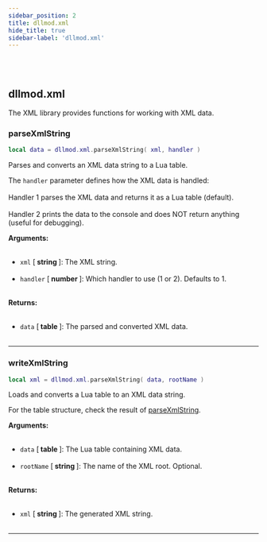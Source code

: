 ```yaml
---
sidebar_position: 2
title: dllmod.xml
hide_title: true
sidebar-label: 'dllmod.xml'
---
```


<br></br>

## dllmod.xml

The XML library provides functions for working with XML data.

### parseXmlString

```lua
local data = dllmod.xml.parseXmlString( xml, handler )
```

Parses and converts an XML data string to a Lua table.

The <code>handler</code> parameter defines how the XML data is handled: <br></br>
	Handler 1 parses the XML data and returns it as a Lua table (default). <br></br>
	Handler 2 prints the data to the console and does NOT return anything (useful for debugging).

<strong>Arguments:</strong> <br></br>

- <code>xml</code> [<strong> string </strong>]: The XML string. <br></br>
- <code>handler</code> [<strong> number </strong>]: Which handler to use (1 or 2). Defaults to 1. <br></br>

<strong>Returns:</strong> <br></br>

- <code>data</code> [<strong> table </strong>]: The parsed and converted XML data. <br></br>

---

### writeXmlString

```lua
local xml = dllmod.xml.parseXmlString( data, rootName )
```

Loads and converts a Lua table to an XML data string.

For the table structure, check the result of [parseXmlString](#parsexmlstring).

<strong>Arguments:</strong> <br></br>

- <code>data</code> [<strong> table </strong>]: The Lua table containing XML data. <br></br>
- <code>rootName</code> [<strong> string </strong>]: The name of the XML root. Optional. <br></br>

<strong>Returns:</strong> <br></br>

- <code>xml</code> [<strong> string </strong>]: The generated XML string. <br></br>

---
